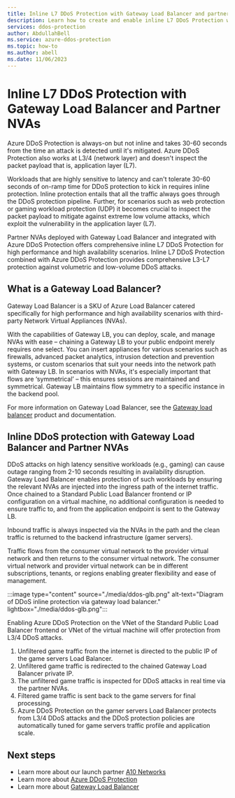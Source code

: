 ```yaml
---
title: Inline L7 DDoS Protection with Gateway Load Balancer and partner NVAs
description: Learn how to create and enable inline L7 DDoS Protection with Gateway Load Balancer and Partner NVAs
services: ddos-protection
author: AbdullahBell
ms.service: azure-ddos-protection
ms.topic: how-to
ms.author: abell
ms.date: 11/06/2023
---
```


# Inline L7 DDoS Protection with Gateway Load Balancer and Partner NVAs

Azure DDoS Protection is always-on but not inline and takes 30-60 seconds from the time an attack is detected until it's mitigated. Azure DDoS Protection also works at L3/4 (network layer) and doesn't inspect the packet payload that is, application layer (L7).  

Workloads that are highly sensitive to latency and can't tolerate 30-60 seconds of on-ramp time for DDoS protection to kick in requires inline protection. Inline protection entails that all the traffic always goes through the DDoS protection pipeline. Further, for scenarios such as web protection or gaming workload protection (UDP) it becomes crucial to inspect the packet payload to mitigate against extreme low volume attacks, which exploit the vulnerability in the application layer (L7). 

Partner NVAs deployed with Gateway Load Balancer and integrated with Azure DDoS Protection offers comprehensive inline L7 DDoS Protection for high performance and high availability scenarios. Inline L7 DDoS Protection combined with Azure DDoS Protection provides comprehensive L3-L7 protection against volumetric and low-volume DDoS attacks. 

## What is a Gateway Load Balancer?
Gateway Load Balancer is a SKU of Azure Load Balancer catered specifically for high performance and high availability scenarios with third-party Network Virtual Appliances (NVAs).

With the capabilities of Gateway LB, you can deploy, scale, and manage NVAs with ease – chaining a Gateway LB to your public endpoint merely requires one select.  You can insert appliances for various scenarios such as firewalls, advanced packet analytics, intrusion detection and prevention systems, or custom scenarios that suit your needs into the network path with Gateway LB. In scenarios with NVAs, it's especially important that flows are ‘symmetrical’ – this ensures sessions are maintained and symmetrical. Gateway LB maintains flow symmetry to a specific instance in the backend pool.

For more information on Gateway Load Balancer, see the [Gateway load balancer](../load-balancer/gateway-overview.md) product and documentation. 

## Inline DDoS protection with Gateway Load Balancer and Partner NVAs

DDoS attacks on high latency sensitive workloads (e.g., gaming) can cause outage ranging from 2-10 seconds resulting in availability disruption. Gateway Load Balancer enables protection of such workloads by ensuring the relevant NVAs are injected into the ingress path of the internet traffic. Once chained to a Standard Public Load Balancer frontend or IP configuration on a virtual machine, no additional configuration is needed to ensure traffic to, and from the application endpoint is sent to the Gateway LB. 

Inbound traffic is always inspected via the NVAs in the path and the clean traffic is returned to the backend infrastructure (gamer servers). 

Traffic flows from the consumer virtual network to the provider virtual network and then returns to the consumer virtual network. The consumer virtual network and provider virtual network can be in different subscriptions, tenants, or regions enabling greater flexibility and ease of management.

:::image type="content" source="./media/ddos-glb.png" alt-text="Diagram of DDoS inline protection via gateway load balancer." lightbox="./media/ddos-glb.png":::
 
Enabling Azure DDoS Protection on the VNet of the Standard Public Load Balancer frontend or VNet of the virtual machine will offer protection from L3/4 DDoS attacks. 
1.	Unfiltered game traffic from the internet is directed to the public IP of the game servers Load Balancer. 
1.	Unfiltered game traffic is redirected to the chained Gateway Load Balancer private IP. 
1.	The unfiltered game traffic is inspected for DDoS attacks in real time via the partner NVAs. 
1.	Filtered game traffic is sent back to the game servers for final processing.
1.	Azure DDoS Protection on the gamer servers Load Balancer protects from L3/4 DDoS attacks and the DDoS protection policies are automatically tuned for game servers traffic profile and application scale. 

## Next steps
- Learn more about our launch partner [A10 Networks](https://www.a10networks.com/blog/introducing-l3-7-ddos-protection-for-microsoft-azure-tenants/)
- Learn more about [Azure DDoS Protection](./ddos-protection-overview.md)
- Learn more about [Gateway Load Balancer](../load-balancer/gateway-overview.md)
